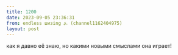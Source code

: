 ```yaml
---
title: 1200
date: 2023-09-05 23:36:31
from: endless шизing ⍼ (channel1162404975)
layout: post
---
```


как я давно её знаю, но какими новыми смыслами она играет!
